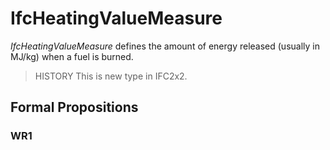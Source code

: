 # IfcHeatingValueMeasure

_IfcHeatingValueMeasure_ defines the amount of energy released (usually in MJ/kg) when a fuel is burned.<!-- end of definition -->

> HISTORY This is new type in IFC2x2.

## Formal Propositions

### WR1

